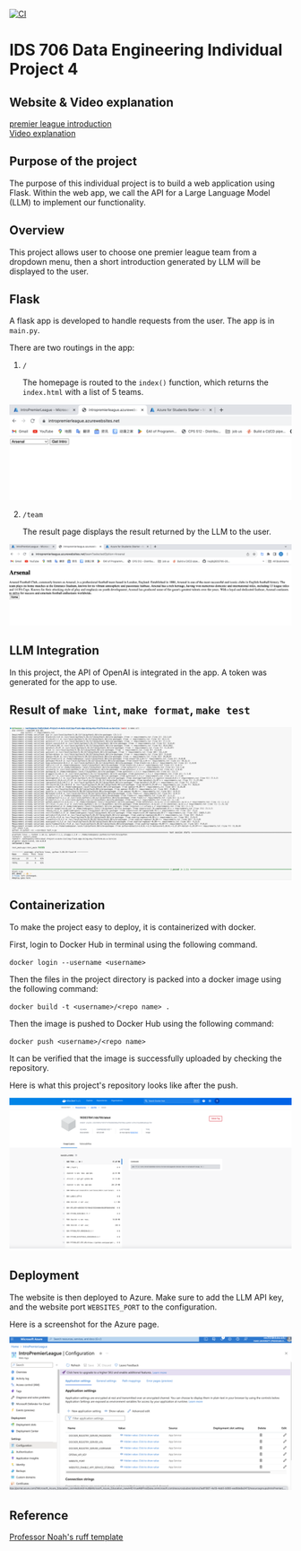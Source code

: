 [![CI](https://github.com/nogibjj/Individual-Project-4-Auto-Scaling-Flask-App-Using-Any-Platform-As-a-Service/actions/workflows/cicd.yml/badge.svg)](https://github.com/nogibjj/Individual-Project-4-Auto-Scaling-Flask-App-Using-Any-Platform-As-a-Service/actions/workflows/cicd.yml)
# IDS 706 Data Engineering Individual Project 4


## Website & Video explanation
[premier league introduction](https://intropremierleague.azurewebsites.net/)<br />[Video explanation](https://youtu.be/_tQ7y1ZIzrs)

## Purpose of the project

The purpose of this individual project is to build a web application using Flask. Within the web app, we call the API for a Large Language Model (LLM) to implement our functionality.

## Overview

This project allows user to choose one premier league team from a dropdown menu, then a short introduction generated by LLM will be displayed to the user.

## Flask

A flask app is developed to handle requests from the user. The app is in `main.py`.

There are two routings in the app: 

1. `/`

    The homepage is routed to the `index()` function, which returns the `index.html` with a list of 5 teams.

![index_page](1.png)

2. `/team`
    
    The result page displays the result returned by the LLM to the user.

![result_page](2.png)

## LLM Integration

In this project, the API of OpenAI is integrated in the app. A token was generated for the app to use.

## Result of `make lint`, `make format`, `make test`

![rslt](3.png)

## Containerization

To make the project easy to deploy, it is containerized with docker.

First, login to Docker Hub in terminal using the following command.

`docker login --username <username>`


Then the files in the project directory is packed into a docker image using the following command:

`docker build -t <username>/<repo name> .`



Then the image is pushed to Docker Hub using the following command:

`docker push <username>/<repo name>`

It can be verified that the image is successfully uploaded by checking the repository.

Here is what this project's repository looks like after the push.

![docker_hub_repo](4.png)

## Deployment

The website is then deployed to Azure. Make sure to add the LLM API key, and the website port `WEBSITES_PORT` to the configuration.

Here is a screenshot for the Azure page.

![azure](5.png)

## Reference
[Professor Noah's ruff template](https://github.com/nogibjj/python-ruff-template)





